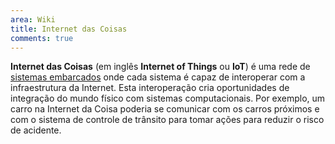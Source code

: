 ```yaml
---
area: Wiki
title: Internet das Coisas
comments: true
---
```


**Internet das Coisas** (em inglês **Internet of Things** ou **IoT**) é uma rede de [sistemas embarcados](sistema_embarcado.md) onde cada sistema é capaz de interoperar com a infraestrutura da Internet. Esta interoperação cria oportunidades de integração do mundo físico com sistemas computacionais. Por exemplo, um carro na Internet da Coisa poderia se comunicar com os carros próximos e com o sistema de controle de trânsito para tomar ações para reduzir o risco de acidente.
